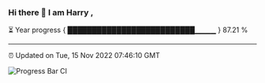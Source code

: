 ### Hi there 👋 I am Harry , 

⏳ Year progress { ██████████████████████████▁▁▁▁ } 87.21 %

---

⏰ Updated on Tue, 15 Nov 2022 07:46:10 GMT

![Progress Bar CI](https://github.com/duykhang68/duykhang68/workflows/Progress%20Bar%20CI/badge.svg)
